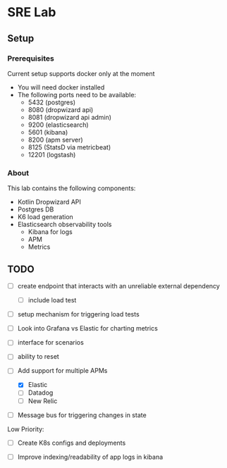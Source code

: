 # SRE Lab

## Setup

### Prerequisites 
Current setup supports docker only at the moment

- You will need docker installed
- The following ports need to be available:
  - 5432 (postgres)
  - 8080 (dropwizard api)
  - 8081 (dropwizard api admin)
  - 9200 (elasticsearch)
  - 5601 (kibana)
  - 8200 (apm server)
  - 8125 (StatsD via metricbeat)
  - 12201 (logstash)


### About
This lab contains the following components:
- Kotlin Dropwizard API
- Postgres DB
- K6 load generation
- Elasticsearch observability tools
    - Kibana for logs
    - APM
    - Metrics

## TODO
- [ ] create endpoint that interacts with an unreliable external dependency 
  - [ ] include load test
- [ ] setup mechanism for triggering load tests
- [ ] Look into Grafana vs Elastic for charting metrics
- [ ] interface for scenarios
- [ ] ability to reset
- [ ] Add support for multiple APMs
  - [x] Elastic
  - [ ] Datadog
  - [ ] New Relic
- [ ] Message bus for triggering changes in state


Low Priority:
- [ ] Create K8s configs and deployments
- [ ] Improve indexing/readability of app logs in kibana

